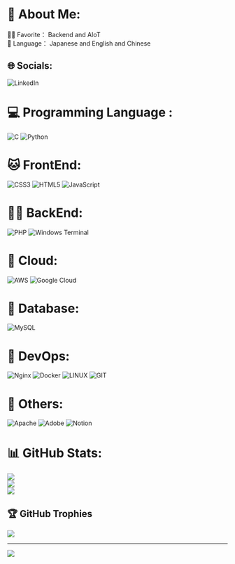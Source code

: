 # 💫 About Me:
😶‍🌫️ Favorite： Backend and AIoT<br>🤠 Language： Japanese and English and Chinese<br>
 

## 🌐 Socials:
![LinkedIn](https://img.shields.io/badge/LinkedIn-%230077B5.svg?logo=linkedin&logoColor=white)

# 💻 Programming Language :
![C](https://img.shields.io/badge/c-%2300599C.svg?style=for-the-badge&logo=c&logoColor=white)
![Python](https://img.shields.io/badge/python-3670A0?style=for-the-badge&logo=python&logoColor=ffdd54) 
# 🐱 FrontEnd:
![CSS3](https://img.shields.io/badge/css3-%231572B6.svg?style=for-the-badge&logo=css3&logoColor=white)
![HTML5](https://img.shields.io/badge/html5-%23E34F26.svg?style=for-the-badge&logo=html5&logoColor=white)
![JavaScript](https://img.shields.io/badge/javascript-%23323330.svg?style=for-the-badge&logo=javascript&logoColor=%23F7DF1E)

# 🐻‍❄️ BackEnd: 
![PHP](https://img.shields.io/badge/php-%23777BB4.svg?style=for-the-badge&logo=php&logoColor=white) 
![Windows Terminal](https://img.shields.io/badge/Windows%20Terminal-%234D4D4D.svg?style=for-the-badge&logo=windows-terminal&logoColor=white) 
# 🎉 Cloud:
![AWS](https://img.shields.io/badge/AWS-%23FF9900.svg?style=for-the-badge&logo=amazon-aws&logoColor=white) 
![Google Cloud](https://img.shields.io/badge/GoogleCloud-%234285F4.svg?style=for-the-badge&logo=google-cloud&logoColor=white) 
# 🐸 Database:
![MySQL](https://img.shields.io/badge/mysql-%2300000f.svg?style=for-the-badge&logo=mysql&logoColor=white)
# 🐲 DevOps:
![Nginx](https://img.shields.io/badge/nginx-%23009639.svg?style=for-the-badge&logo=nginx&logoColor=white)
![Docker](https://img.shields.io/badge/docker-%230db7ed.svg?style=for-the-badge&logo=docker&logoColor=white)
![LINUX](https://img.shields.io/badge/Linux-FCC624?style=for-the-badge&logo=linux&logoColor=black) 
![GIT](https://img.shields.io/badge/Git-fc6d26?style=for-the-badge&logo=git&logoColor=white) 
# 👻 Others:
![Apache](https://img.shields.io/badge/apache-%23D42029.svg?style=for-the-badge&logo=apache&logoColor=white) 
![Adobe](https://img.shields.io/badge/adobe-%23FF0000.svg?style=for-the-badge&logo=adobe&logoColor=white)
![Notion](https://img.shields.io/badge/Notion-%23000000.svg?style=for-the-badge&logo=notion&logoColor=white)
# 📊 GitHub Stats:
![](https://github-readme-stats.vercel.app/api?username=UNKNOWNREM&theme=radical&hide_border=false&include_all_commits=true&count_private=false)<br/>
![](https://github-readme-streak-stats.herokuapp.com/?user=UNKNOWNREM&theme=radical&hide_border=false)<br/>
![](https://github-readme-stats.vercel.app/api/top-langs/?username=UNKNOWNREM&theme=radical&hide_border=false&include_all_commits=true&count_private=false&layout=compact)

## 🏆 GitHub Trophies
![](https://github-profile-trophy.vercel.app/?username=UNKNOWNREM&theme=radical&no-frame=false&no-bg=true&margin-w=4)

---
[![](https://visitcount.itsvg.in/api?id=UNKNOWNREM&icon=0&color=0)](https://visitcount.itsvg.in)

<!-- Proudly created with GPRM ( https://gprm.itsvg.in ) -->
